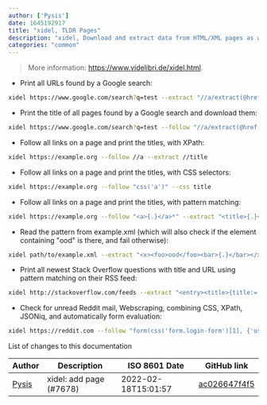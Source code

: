 ```yaml
---
author: ['Pysis']
date: 1645192917
title: "xidel, TLDR Pages"
description: "xidel, Download and extract data from HTML/XML pages as well as JSON APIs."
categories: "common"
---
```

> More information: <https://www.videlibri.de/xidel.html>.

- Print all URLs found by a Google search:

```bash
xidel https://www.google.com/search?q=test --extract "//a/extract(@href, 'url[?]q=([^&]+)&', 1)[. != '']"
```

- Print the title of all pages found by a Google search and download them:

```bash
xidel https://www.google.com/search?q=test --follow "//a/extract(@href, 'url[?]q=([^&]+)&', 1)[. != '']" --extract //title --download '{$host}/'
```

- Follow all links on a page and print the titles, with XPath:

```bash
xidel https://example.org --follow //a --extract //title
```

- Follow all links on a page and print the titles, with CSS selectors:

```bash
xidel https://example.org --follow "css('a')" --css title
```

- Follow all links on a page and print the titles, with pattern matching:

```bash
xidel https://example.org --follow "<a>{.}</a>*" --extract "<title>{.}</title>"
```

- Read the pattern from example.xml (which will also check if the element containing "ood" is there, and fail otherwise):

```bash
xidel path/to/example.xml --extract "<x><foo>ood</foo><bar>{.}</bar></x>"
```

- Print all newest Stack Overflow questions with title and URL using pattern matching on their RSS feed:

```bash
xidel http://stackoverflow.com/feeds --extract "<entry><title>{title:=.}</title><link>{uri:=@href}</link></entry>+"
```

- Check for unread Reddit mail, Webscraping, combining CSS, XPath, JSONiq, and automatically form evaluation:

```bash
xidel https://reddit.com --follow "form(css('form.login-form')[1], {'user': '$your_username', 'passwd': '$your_password'})" --extract "css('#mail')/@title"
```
List of changes to this documentation


Author | Description | ISO 8601 Date | GitHub link
------|-----|-----|-----
[Pysis](mailto:Pysis868@users.noreply.github.com) | xidel: add page (#7678) | 2022-02-18T15:01:57 | [ac026647f4f5](https://github.com/tldr-pages/tldr/commit/ac026647f4f5e20f0201e55973660bde1504e9d3)

